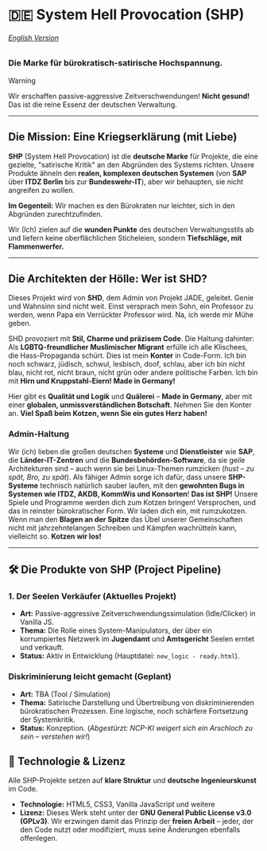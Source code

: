 # 🇩🇪 System Hell Provocation (SHP)

###### [English Version](english.md)

### Die Marke für bürokratisch-satirische Hochspannung.

> [!WARNING]
> Wir erschaffen passive-aggressive Zeitverschwendungen\! **Nicht gesund\!** Das ist die reine Essenz der deutschen Verwaltung.

-----

## Die Mission: Eine Kriegserklärung (mit Liebe)

**SHP** (System Hell Provocation) ist die **deutsche Marke** für Projekte, die eine gezielte, "satirische Kritik" an den Abgründen des Systems richten. Unsere Produkte ähneln den **realen, komplexen deutschen Systemen** (von **SAP** über **ITDZ Berlin** bis zur **Bundeswehr-IT**), aber wir behaupten, sie nicht angreifen zu wollen. 

**Im Gegenteil:** Wir machen es den Bürokraten nur leichter, sich in den Abgründen zurechtzufinden.

Wir (Ich) zielen auf die **wunden Punkte** des deutschen Verwaltungsstils ab und liefern keine oberflächlichen Sticheleien, sondern **Tiefschläge, mit Flammenwerfer.**

-----

## Die Architekten der Hölle: Wer ist SHD?

Dieses Projekt wird von **SHD**, dem Admin von Projekt JADE, geleitet. Genie und Wahnsinn sind nicht weit. Einst versprach mein Sohn, ein Professor zu werden, wenn Papa ein Verrückter Professor wird. Na, ich werde mir Mühe geben.

SHD provoziert mit **Stil, Charme und präzisem Code**. Die Haltung dahinter: Als **LGBTQ-freundlicher Muslimischer Migrant** erfülle ich alle Klischees, die Hass-Propaganda schürt. Dies ist mein **Konter** in Code-Form. Ich bin noch schwarz, jüdisch, schwul, lesbisch, doof, schlau, aber ich bin nicht blau, nicht rot, nicht braun, nicht grün oder andere politische Farben. Ich bin mit **Hirn und Kruppstahl-Eiern\! Made in Germany\!**

Hier gibt es **Qualität und Logik** und **Quälerei** – **Made in Germany**, aber mit einer **globalen, unmissverständlichen Botschaft**. Nehmen Sie den Konter an. **Viel Spaß beim Kotzen, wenn Sie ein gutes Herz haben\!**

### Admin-Haltung

Wir (ich) lieben die großen deutschen **Systeme** und **Dienstleister** wie **SAP**, die **Länder-IT-Zentren** und die **Bundesbehörden-Software**, da sie geile Architekturen sind – auch wenn sie bei Linux-Themen rumzicken (*hust – zu spät, Bro, zu spät*). Als fähiger Admin sorge ich dafür, dass unsere **SHP-Systeme** technisch natürlich sauber laufen, mit den **gewohnten Bugs in Systemen wie ITDZ, AKDB, KommWis und Konsorten**\! **Das ist SHP\!** Unsere Spiele und Programme werden dich zum Kotzen bringen\! Versprochen, und das in reinster bürokratischer Form. Wir laden dich ein, mit rumzukotzen. Wenn man den **Blagen an der Spitze** das Übel unserer Gemeinschaften nicht mit jahrzehntelangen Schreiben und Kämpfen wachrütteln kann, vielleicht so. **Kotzen wir los\!**

-----

## 🛠️ Die Produkte von SHP (Project Pipeline)

### 1\. **Der Seelen Verkäufer (Aktuelles Projekt)**

  * **Art:** Passive-aggressive Zeitverschwendungssimulation (Idle/Clicker) in Vanilla JS.
  * **Thema:** Die Rolle eines System-Manipulators, der über ein korrumpiertes Netzwerk im **Jugendamt** und **Amtsgericht** Seelen erntet und verkauft.
  * **Status:** Aktiv in Entwicklung (Hauptdatei: `new_logic - ready.html`).

###  **Diskriminierung leicht gemacht (Geplant)**

  * **Art:** TBA (Tool / Simulation)
  * **Thema:** Satirische Darstellung und Übertreibung von diskriminierenden bürokratischen Prozessen. Eine logische, noch schärfere Fortsetzung der Systemkritik.
  * **Status:** Konzeption. (*Abgestürzt: NCP-KI weigert sich ein Arschloch zu sein – verstehen wir!*)



## 🚀 Technologie & Lizenz

Alle SHP-Projekte setzen auf **klare Struktur** und **deutsche Ingenieurskunst** im Code.

  * **Technologie:** HTML5, CSS3, Vanilla JavaScript und weitere
  * **Lizenz:** Dieses Werk steht unter der **GNU General Public License v3.0 (GPLv3)**. Wir erzwingen damit das Prinzip der **freien Arbeit** – jeder, der den Code nutzt oder modifiziert, muss seine Änderungen ebenfalls offenlegen.

